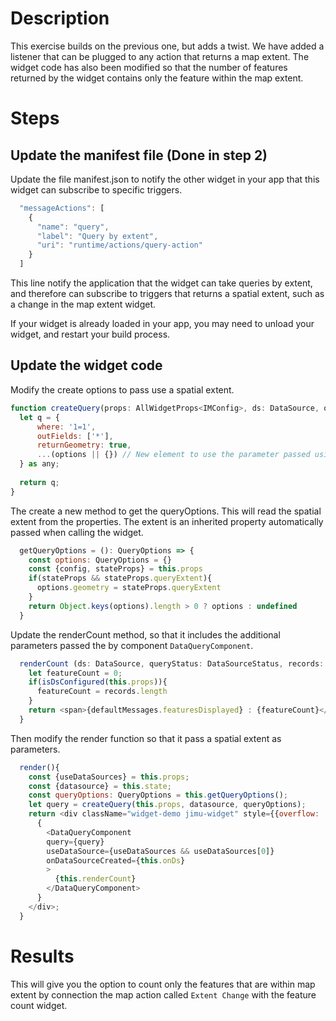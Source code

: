 # Description

This exercise builds on the previous one, but adds a twist. We have added a listener that can be plugged to any action that returns a map extent. The widget code has also been modified so that the number of features returned by the widget contains only the feature within the map extent.

# Steps

## Update the manifest file (Done in step 2)

Update the file manifest.json to notify the other widget in your app that this widget can subscribe to specific triggers.

```javascript
  "messageActions": [
    {
      "name": "query",
      "label": "Query by extent",
      "uri": "runtime/actions/query-action"
    }
  ]
  ```

  This line notify the application that the widget can take queries by extent, and therefore can subscribe to triggers that returns a spatial extent, such as a change in the map extent widget.

  If your widget is already loaded in your app, you may need to unload your widget, and restart your build process.


  ## Update the widget code

  Modify the create options to pass use a spatial extent.

  ```javascript
  function createQuery(props: AllWidgetProps<IMConfig>, ds: DataSource, options?: QueryOptions): any{  
    let q = {
        where: '1=1',
        outFields: ['*'],
        returnGeometry: true,
        ...(options || {}) // New element to use the parameter passed using the parameter options.
    } as any;
    
    return q;
  }
  ```

The create a new method to get the queryOptions. This will read the spatial extent from the properties. The extent is an inherited property automatically passed when calling the widget.

```javascript
  getQueryOptions = (): QueryOptions => {
    const options: QueryOptions = {}
    const {config, stateProps} = this.props
    if(stateProps && stateProps.queryExtent){
      options.geometry = stateProps.queryExtent
    }
    return Object.keys(options).length > 0 ? options : undefined
  }
```


Update the renderCount method, so that it includes the additional parameters passed the by component `DataQueryComponent`.

```javascript
  renderCount (ds: DataSource, queryStatus: DataSourceStatus, records: DataRecord[]) {
    let featureCount = 0;
    if(isDsConfigured(this.props)){
      featureCount = records.length
    }
    return <span>{defaultMessages.featuresDisplayed} : {featureCount}</span>
  }
```


Then modify the render function so that it pass a spatial extent as parameters.

```javascript
  render(){
    const {useDataSources} = this.props;
    const {datasource} = this.state;
    const queryOptions: QueryOptions = this.getQueryOptions();
    let query = createQuery(this.props, datasource, queryOptions);
    return <div className="widget-demo jimu-widget" style={{overflow: 'auto'}}>
      {        
        <DataQueryComponent 
        query={query} 
        useDataSource={useDataSources && useDataSources[0]}
        onDataSourceCreated={this.onDs}
        >
          {this.renderCount}
        </DataQueryComponent>
      }
    </div>;
  }
```

# Results

This will give you the option to count only the features that are within map extent by connection the map action called `Extent Change` with the feature count widget.

